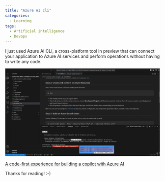 ```yaml
---
title: "Azure AI cli"
categories:
  - Learning
tags:
  - Artificial intelligence
  - Devops
---
```


I just used Azure AI CLI, a cross-platform tool in preview that can connect your application to Azure AI services and perform operations without having to write any code. 

![img](../assets/images/2024-02-23-ai-cli.jpeg)

[A code-first experience for building a copilot with Azure AI](https://techcommunity.microsoft.com/t5/ai-ai-platform-blog/a-code-first-experience-for-building-a-copilot-with-azure-ai/ba-p/4058659?wt.mc_id=pdebruin_content_blog_cnl_csasci)

Thanks for reading! :-)
